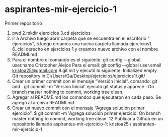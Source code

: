 # aspirantes-mir-ejercicio-1
Primer repositorio
1. pwd
2.mkdir ejercicios
3.cd ejercicios
4. Ir a Archivo luego abrir carpeta que se encuentra en el escritorio " ejercicios", 
5.luego creamos una nueva carpeta llamada ejercicios1.
6..clci derecho en ejercicios 1  y creamos nuevo archivo con el nombre READMI.md
7. Para el nombre el comando es el siguiente: git config --global user.name Cristopher Alejos 
Para el email:  git config --global user.email kristoa25@gmail.com
8.git init y ejecutó lo siguiente:
Initialized empty Git repository in C:/Users/Ga/Desktop/ejercicios/ejercicios1/.git/
9. Crear un primer commit con el mensaje “Versión Inicial”.
comando:
git add .
git commit -m 'Versión Inicial'
ejecuto git status y aparece :
On branch master
nothing to commit, working tree clean.
10. Agregar al README.md los comandos que ejecutaron en cada paso.
Se agregó al archivo READMI.md
11. Crear un nuevo commit con el mensaje “Agrega solución primer ejercicio”:
$ git commit -m 'Agrega solución primer ejercicio'
On branch master
nothing to commit, working tree clean.
12.Publicar a Github en un repositorio llamado aspirantes-mir-ejercicio-1:
kristoa25
/
aspirantes-mir-ejercicio-1



